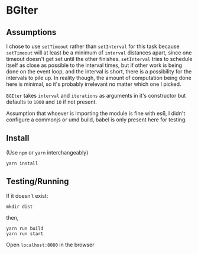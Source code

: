 # BGIter

## Assumptions

I chose to use `setTimeout` rather than `setInterval` for this task because `setTimeout` will at least be a minimum of `interval` distances apart, since one timeout doesn't get set until the other finishes. `setInterval` tries to schedule itself as close as possible to the interval times, but if other work is being done on the event loop, and the interval is short, there is a possibility for the intervals to pile up. In reality though, the amount of computation being done here is minimal, so it's probably irrelevant no matter which one I picked.

`BGIter` takes `interval` and `iterations` as arguments in it's constructor but defaults to `1000` and `10` if not present.

Assumption that whoever is importing the module is fine with es6, I didn't configure a commonjs or umd build, babel is only present here for testing.

## Install

(Use `npm` or `yarn` interchangeably)
```
yarn install
```

## Testing/Running

If it doesn't exist:
```
mkdir dist
```

then,
```
yarn run build
yarn run start
```

Open `localhost:8080` in the browser
